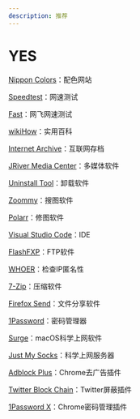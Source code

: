 ```yaml
---
description: 推荐
---
```


# YES

[Nippon Colors](https://nipponcolors.com/)：配色网站

[Speedtest](https://www.speedtest.net/)：网速测试

[Fast](https://fast.com/)：网飞网速测试

[wikiHow](https://zh.wikihow.com/)：实用百科

[Internet Archive](https://archive.org/)：互联网存档

[JRiver Media Center](https://jriver.com/)：多媒体软件

[Uninstall Tool](https://www.crystalidea.com/uninstall-tool)：卸载软件

[Zoommy](https://zoommyapp.com/)：搜图软件

[Polarr](https://www.polarr.co/)：修图软件

[Visual Studio Code](https://code.visualstudio.com/)：IDE

[FlashFXP](https://www.flashfxp.com/)：FTP软件

[WHOER](https://whoer.net/)：检查IP匿名性

[7-Zip](https://www.7-zip.org/)：压缩软件

[Firefox Send](https://send.firefox.com/)：文件分享软件

[1Password](https://1password.com/)：密码管理器

[Surge](https://nssurge.com/)：macOS科学上网软件

[Just My Socks](https://justmysocks.net/)：科学上网服务器

[Adblock Plus](https://chrome.google.com/webstore/detail/adblock-plus-free-ad-bloc/cfhdojbkjhnklbpkdaibdccddilifddb)：Chrome去广告插件

[Twitter Block Chain](https://chrome.google.com/webstore/detail/twitter-block-chain/dkkfampndkdnjffkleokegfnibnnjfah)：Twitter屏蔽插件

[1Password X](https://chrome.google.com/webstore/detail/1password-x-%E2%80%93-password-ma/aeblfdkhhhdcdjpifhhbdiojplfjncoa)：Chrome密码管理插件





